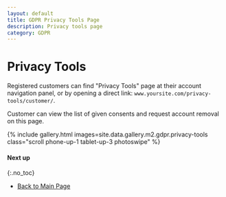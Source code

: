 ```yaml
---
layout: default
title: GDPR Privacy Tools Page
description: Privacy tools page
category: GDPR
---
```


# Privacy Tools

Registered customers can find "Privacy Tools" page at their account navigation
panel, or by opening a direct link: `www.yoursite.com/privacy-tools/customer/`.

Customer can view the list of given consents and request account removal on this page.

{% include gallery.html images=site.data.gallery.m2.gdpr.privacy-tools class="scroll phone-up-1 tablet-up-3 photoswipe" %}

#### Next up
{:.no_toc}

 -  [Back to Main Page](/m2/extensions/gdpr/)
